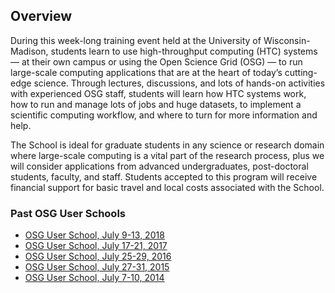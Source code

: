 
[title]: - "Annual OSG User School"

## Overview

During this week-long training event held at the University of Wisconsin-Madison, students learn to use high-throughput computing (HTC) systems — at their own campus or using the Open Science Grid (OSG) — to run large-scale computing applications that are at the heart of today’s cutting-edge science. Through lectures, discussions, and lots of hands-on activities with experienced OSG staff, students will learn how HTC systems work, how to run and manage lots of jobs and huge datasets, to implement a scientific computing workflow, and where to turn for more information and help.

The School is ideal for graduate students in any science or research domain where large-scale computing is a vital part of the research process, plus we will consider applications from advanced undergraduates, post-doctoral students, faculty, and staff. Students accepted to this program will receive financial support for basic travel and local costs associated with the School.

### Past OSG User Schools

* [OSG User School, July 9-13, 2018](https://opensciencegrid.org/user-school-2018/)
* [OSG User School, July 17-21, 2017](https://opensciencegrid.org/user-school-2017/)
* [OSG User School, July 25-29, 2016](https://opensciencegrid.org/user-school-2016/)
* [OSG User School, July 27-31, 2015](https://opensciencegrid.org/user-school-2015/)
* [OSG User School, July 7-10, 2014](https://opensciencegrid.org/user-school-2014/)

